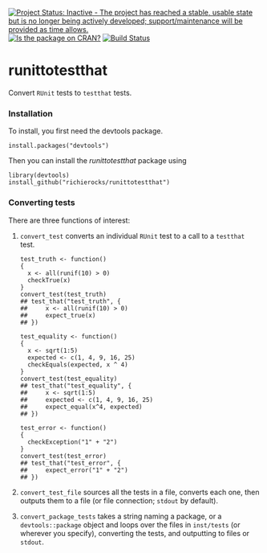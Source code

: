 [![Project Status: Inactive - The project has reached a stable, usable state but is no longer being actively developed; support/maintenance will be provided as time allows.](http://www.repostatus.org/badges/0.1.0/inactive.svg)](http://www.repostatus.org/#inactive)
[![Is the package on CRAN?](http://www.r-pkg.org/badges/version/runittotestthat)](http://www.r-pkg.org/pkg/runittotestthat)
[![Build Status](https://semaphoreci.com/api/v1/projects/527c20b9-03f5-4b7e-b1ed-d9a195771622/635248/badge.svg)](https://semaphoreci.com/richierocks/runittotestthat)

runittotestthat
===============

Convert `RUnit` tests to `testthat` tests.

### Installation

To install, you first need the devtools package.

```{r}
install.packages("devtools")
```

Then you can install the *runittotestthat* package using

```{r}
library(devtools)
install_github("richierocks/runittotestthat")
```

### Converting tests

There are three functions of interest: 

1. `convert_test` converts an individual `RUnit` test to a call to a `testthat` 
test.

    ```{r}
    test_truth <- function()
    {
      x <- all(runif(10) > 0)
      checkTrue(x)
    }
    convert_test(test_truth)
    ## test_that("test_truth", {
    ##     x <- all(runif(10) > 0)
    ##     expect_true(x)
    ## })
    
    test_equality <- function()
    {
      x <- sqrt(1:5)
      expected <- c(1, 4, 9, 16, 25)
      checkEquals(expected, x ^ 4)
    }
    convert_test(test_equality)
    ## test_that("test_equality", {
    ##     x <- sqrt(1:5)
    ##     expected <- c(1, 4, 9, 16, 25)
    ##     expect_equal(x^4, expected)
    ## })
    
    test_error <- function()
    {
      checkException("1" + "2")
    }
    convert_test(test_error)
    ## test_that("test_error", {
    ##     expect_error("1" + "2")
    ## })
    ```

2. `convert_test_file` sources all the tests in a file, converts each one, then
outputs them to a file (or file connection; `stdout` by default).

3. `convert_package_tests` takes a string naming a package, or a 
`devtools::package` object and loops over the files in `inst/tests` (or
wherever you specify), converting the tests, and outputting to files or `stdout`.
